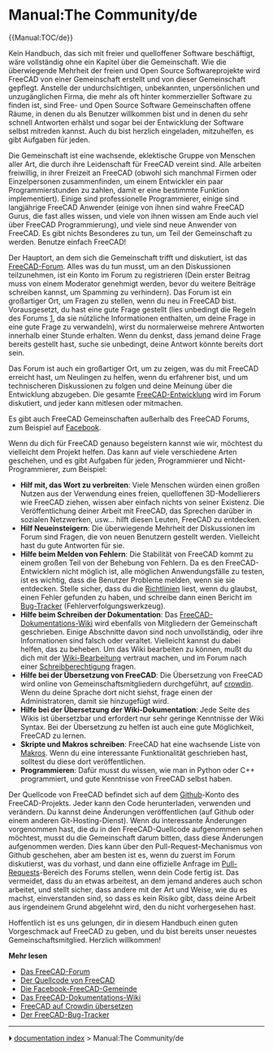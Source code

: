 # Manual:The Community/de
{{Manual:TOC/de}}

Kein Handbuch, das sich mit freier und quelloffener Software beschäftigt, wäre vollständig ohne ein Kapitel über die Gemeinschaft. Wie die überwiegende Mehrheit der freien und Open Source Softwareprojekte wird FreeCAD von einer Gemeinschaft erstellt und von dieser Gemeinschaft gepflegt. Anstelle der undurchsichtigen, unbekannten, unpersönlichen und unzugänglichen Firma, die mehr als oft hinter kommerzieller Software zu finden ist, sind Free- und Open Source Software Gemeinschaften offene Räume, in denen du als Benutzer willkommen bist und in denen du sehr schnell Antworten erhälst und sogar bei der Entwicklung der Software selbst mitreden kannst. Auch du bist herzlich eingeladen, mitzuhelfen, es gibt Aufgaben für jeden.

Die Gemeinschaft ist eine wachsende, eklektische Gruppe von Menschen aller Art, die durch ihre Leidenschaft für FreeCAD vereint sind. Alle arbeiten freiwillig, in ihrer Freizeit an FreeCAD (obwohl sich manchmal Firmen oder Einzelpersonen zusammenfinden, um einem Entwickler ein paar Programmierstunden zu zahlen, damit er eine bestimmte Funktion implementiert). Einige sind professionelle Programmierer, einige sind langjährige FreeCAD Anwender (einige von ihnen sind wahre FreeCAD Gurus, die fast alles wissen, und viele von ihnen wissen am Ende auch viel über FreeCAD Programmierung), und viele sind neue Anwender von FreeCAD. Es gibt nichts Besonderes zu tun, um Teil der Gemeinschaft zu werden. Benutze einfach FreeCAD!

Der Hauptort, an dem sich die Gemeinschaft trifft und diskutiert, ist das [FreeCAD-Forum](https://forum.freecad.org). Alles was du tun musst, um an den Diskussionen teilzunehmen, ist ein Konto im Forum zu registrieren (Dein erster Beitrag muss von einem Moderator genehmigt werden, bevor du weitere Beiträge schreiben kannst, um Spamming zu verhindern). Das Forum ist ein großartiger Ort, um Fragen zu stellen, wenn du neu in FreeCAD bist. Vorausgesetzt, du hast eine gute Frage gestellt (lies unbedingt die Regeln des Forums [1](https://forum.freecad.org/viewtopic.php?f=3&t=2264), da sie nützliche Informationen enthalten, um deine Frage in eine gute Frage zu verwandeln), wirst du normalerweise mehrere Antworten innerhalb einer Stunde erhalten. Wenn du denkst, dass jemand deine Frage bereits gestellt hast, suche sie unbedingt, deine Antwort könnte bereits dort sein.

Das Forum ist auch ein großartiger Ort, um zu zeigen, was du mit FreeCAD erreicht hast, um Neulingen zu helfen, wenn du erfahrener bist, und um technischeren Diskussionen zu folgen und deine Meinung über die Entwicklung abzugeben. Die gesamte [FreeCAD-Entwicklung](https://forum.freecad.org/viewforum.php?f=6) wird im Forum diskutiert, und jeder kann mitlesen oder mitmachen.

Es gibt auch FreeCAD Gemeinschaften außerhalb des FreeCAD Forums, zum Beispiel auf [Facebook](https://www.facebook.com/FreeCAD).

Wenn du dich für FreeCAD genauso begeistern kannst wie wir, möchtest du vielleicht dem Projekt helfen. Das kann auf viele verschiedene Arten geschehen, und es gibt Aufgaben für jeden, Programmierer und Nicht-Programmierer, zum Beispiel:

-   **Hilf mit, das Wort zu verbreiten**: Viele Menschen würden einen großen Nutzen aus der Verwendung eines freien, quelloffenen 3D-Modellierers wie FreeCAD ziehen, wissen aber einfach nichts von seiner Existenz. Die Veröffentlichung deiner Arbeit mit FreeCAD, das Sprechen darüber in sozialen Netzwerken, usw\... hilft diesen Leuten, FreeCAD zu entdecken.
-   **Hilf Neueinsteigern**: Die überwiegende Mehrheit der Diskussionen im Forum sind Fragen, die von neuen Benutzern gestellt werden. Vielleicht hast du gute Antworten für sie.
-   **Hilfe beim Melden von Fehlern**: Die Stabilität von FreeCAD kommt zu einem großen Teil von der Behebung von Fehlern. Da es den FreeCAD-Entwicklern nicht möglich ist, alle möglichen Anwendungsfälle zu testen, ist es wichtig, dass die Benutzer Probleme melden, wenn sie sie entdecken. Stelle sicher, dass du die [Richtlinien](https://forum.freecad.org/viewtopic.php?f=3&t=5236) liest, wenn du glaubst, einen Fehler gefunden zu haben, und schreibe dann einen Bericht im [Bug-Tracker](https://github.com/FreeCAD/FreeCAD/issues) (Fehlerverfolgungswerkzeug).
-   **Hilfe beim Schreiben der Dokumentation**: Das [FreeCAD-Dokumentations-Wiki](https://www.freecad.org/wiki) wird ebenfalls von Mitgliedern der Gemeinschaft geschrieben. Einige Abschnitte davon sind noch unvollständig, oder ihre Informationen sind falsch oder veraltet. Vielleicht kannst du dabei helfen, das zu beheben. Um das Wiki bearbeiten zu können, mußt du dich mit der [Wiki-Bearbeitung](https://www.mediawiki.org/wiki/Help:Editing_pages) vertraut machen, und im Forum nach einer [Schreibberechtigung](https://forum.freecad.org/viewforum.php?f=21) fragen.
-   **Hilfe bei der Übersetzung von FreeCAD**: Die Übersetzung von FreeCAD wird online von Gemeinschaftsmitgliedern durchgeführt, auf [crowdin](https://crowdin.com/project/freecad). Wenn du deine Sprache dort nicht siehst, frage einen der Administratoren, damit sie hinzugefügt wird.
-   **Hilfe bei der Übersetzung der Wiki-Dokumentation**: Jede Seite des Wikis ist übersetzbar und erfordert nur sehr geringe Kenntnisse der Wiki Syntax. Bei der Übersetzung zu helfen ist auch eine gute Möglichkeit, FreeCAD zu lernen.
-   **Skripte und Makros schreiben**: FreeCAD hat eine wachsende Liste von [Makros](Macros_recipes/de.md). Wenn du eine interessante Funktionalität geschrieben hast, solltest du diese dort veröffentlichen.
-   **Programmieren**: Dafür musst du wissen, wie man in Python oder C++ programmiert, und gute Kenntnisse von FreeCAD selbst haben.

Der Quellcode von FreeCAD befindet sich auf dem [Github](https://github.com/FreeCAD/FreeCAD)-Konto des FreeCAD-Projekts. Jeder kann den Code herunterladen, verwenden und verändern. Du kannst deine Änderungen veröffentlichen (auf Github oder einem anderen Git-Hosting-Dienst). Wenn du interessante Änderungen vorgenommen hast, die du in den FreeCAD-Quellcode aufgenommen sehen möchtest, musst du die Gemeinschaft darum bitten, dass diese Änderungen aufgenommen werden. Dies kann über den Pull-Request-Mechanismus von Github geschehen, aber am besten ist es, wenn du zuerst im Forum diskutierst, was du vorhast, und dann eine offizielle Anfrage im [Pull-Requests](https://forum.freecad.org/viewforum.php?f=17)-Bereich des Forums stellen, wenn dein Code fertig ist. Das vermeidet, dass du an etwas arbeitest, an dem jemand anderes auch schon arbeitet, und stellt sicher, dass andere mit der Art und Weise, wie du es machst, einverstanden sind, so dass es kein Risiko gibt, dass deine Arbeit aus irgendeinem Grund abgelehnt wird, den du nicht vorhergesehen hast.

Hoffentlich ist es uns gelungen, dir in diesem Handbuch einen guten Vorgeschmack auf FreeCAD zu geben, und du bist bereits unser neuestes Gemeinschaftsmitglied. Herzlich willkommen!

**Mehr lesen**

-   [Das FreeCAD-Forum](https://forum.freecad.org)
-   [Der Quellcode von FreeCAD](https://github.com/FreeCAD/FreeCAD)
-   [Die Facebook-FreeCAD-Gemeinde](https://www.facebook.com/FreeCAD)
-   [Das FreeCAD-Dokumentations-Wiki](https://wiki.freecad.org)
-   [FreeCAD auf Crowdin übersetzen](https://crowdin.com/project/freecad)
-   [Der FreeCAD-Bug-Tracker](https://github.com/FreeCAD/FreeCAD/issues)



---
⏵ [documentation index](../README.md) > Manual:The Community/de
